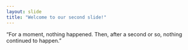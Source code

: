 ```yaml
---
layout: slide
title: "Welcome to our second slide!"
---
```


“For a moment, nothing happened. Then, after a second or so, nothing continued to happen.”
